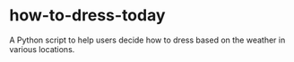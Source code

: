 # how-to-dress-today
A Python script to help users decide how to dress based on the weather in various locations.
